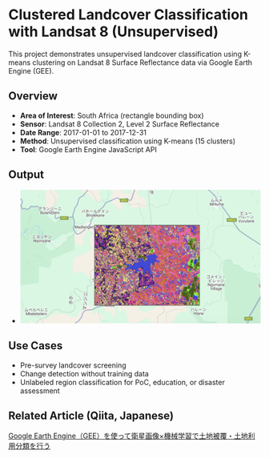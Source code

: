 
# Clustered Landcover Classification with Landsat 8 (Unsupervised)

This project demonstrates unsupervised landcover classification
using K-means clustering on Landsat 8 Surface Reflectance data via Google Earth Engine (GEE).

## Overview

- **Area of Interest**: South Africa (rectangle bounding box)
- **Sensor**: Landsat 8 Collection 2, Level 2 Surface Reflectance
- **Date Range**: 2017-01-01 to 2017-12-31
- **Method**: Unsupervised classification using K-means (15 clusters)
- **Tool**: Google Earth Engine JavaScript API

## Output

- ![](map_l8_clustered_landcover_2017_southafrica.png)

## Use Cases

- Pre-survey landcover screening
- Change detection without training data
- Unlabeled region classification for PoC, education, or disaster assessment

## Related Article (Qiita, Japanese)

[Google Earth Engine（GEE）を使って衛星画像×機械学習で土地被覆・土地利用分類を行う](https://qiita.com/akkTYO/items/0db1e565d2337814d05b)
